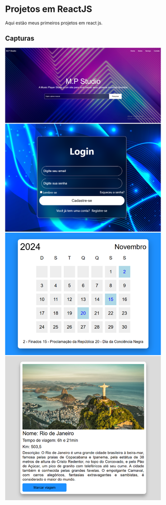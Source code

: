 # Projetos em ReactJS
Aqui estão meus primeiros projetos em react js.

## Capturas
<img src="./my-app/src/Captuta.png">
<img src="./login_page/src/Captura.png">
<img src="./calendario/Captura.png">
<img src="./carta/Captura.png">
